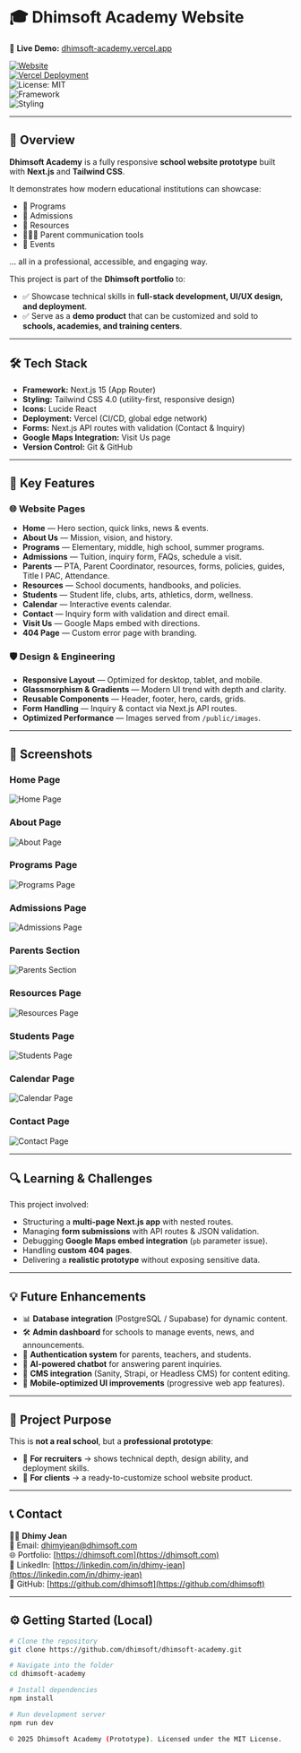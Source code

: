 # 🎓 Dhimsoft Academy Website  

🚀 **Live Demo:** [dhimsoft-academy.vercel.app](https://dhimsoft-academy.vercel.app)  

[![Website](https://img.shields.io/website?url=https%3A%2F%2Fdhimsoft-academy.vercel.app&style=flat-square)](https://dhimsoft-academy.vercel.app)  
[![Vercel Deployment](https://img.shields.io/badge/Deployed-Vercel-brightgreen)](https://dhimsoft-academy.vercel.app)  
![License: MIT](https://img.shields.io/badge/License-MIT-blue.svg)  
![Framework](https://img.shields.io/badge/Framework-Next.js-black)  
![Styling](https://img.shields.io/badge/Styling-TailwindCSS-blue)  

---

## 🚀 Overview  

**Dhimsoft Academy** is a fully responsive **school website prototype** built with **Next.js** and **Tailwind CSS**.  

It demonstrates how modern educational institutions can showcase:  
- 📘 Programs  
- 📝 Admissions  
- 📂 Resources  
- 👨‍👩‍👧 Parent communication tools  
- 📅 Events  

… all in a professional, accessible, and engaging way.  

This project is part of the **Dhimsoft portfolio** to:  
- ✅ Showcase technical skills in **full-stack development, UI/UX design, and deployment**.  
- ✅ Serve as a **demo product** that can be customized and sold to **schools, academies, and training centers**.  

---

## 🛠️ Tech Stack  

- **Framework:** Next.js 15 (App Router)  
- **Styling:** Tailwind CSS 4.0 (utility-first, responsive design)  
- **Icons:** Lucide React  
- **Deployment:** Vercel (CI/CD, global edge network)  
- **Forms:** Next.js API routes with validation (Contact & Inquiry)  
- **Google Maps Integration:** Visit Us page  
- **Version Control:** Git & GitHub  

---

## 🎨 Key Features  

### 🌐 Website Pages  
- **Home** — Hero section, quick links, news & events.  
- **About Us** — Mission, vision, and history.  
- **Programs** — Elementary, middle, high school, summer programs.  
- **Admissions** — Tuition, inquiry form, FAQs, schedule a visit.  
- **Parents** — PTA, Parent Coordinator, resources, forms, policies, guides, Title I PAC, Attendance.  
- **Resources** — School documents, handbooks, and policies.  
- **Students** — Student life, clubs, arts, athletics, dorm, wellness.  
- **Calendar** — Interactive events calendar.  
- **Contact** — Inquiry form with validation and direct email.  
- **Visit Us** — Google Maps embed with directions.  
- **404 Page** — Custom error page with branding.  

### 🛡️ Design & Engineering  
- **Responsive Layout** — Optimized for desktop, tablet, and mobile.  
- **Glassmorphism & Gradients** — Modern UI trend with depth and clarity.  
- **Reusable Components** — Header, footer, hero, cards, grids.  
- **Form Handling** — Inquiry & contact via Next.js API routes.  
- **Optimized Performance** — Images served from `/public/images`.  

---

## 📸 Screenshots  

### Home Page  
![Home Page](public/images/homepage.png)  

### About Page  
![About Page](public/images/about.png)  

### Programs Page  
![Programs Page](public/images/program.png)  

### Admissions Page  
![Admissions Page](public/images/admissions.png)  

### Parents Section  
![Parents Section](public/images/parents.png)  

### Resources Page  
![Resources Page](public/images/resourses.png)  

### Students Page  
![Students Page](public/images/students.png)  

### Calendar Page  
![Calendar Page](public/images/calendar.png)  

### Contact Page  
![Contact Page](public/images/contact.png)  

---

## 🔍 Learning & Challenges  

This project involved:  
- Structuring a **multi-page Next.js app** with nested routes.  
- Managing **form submissions** with API routes & JSON validation.  
- Debugging **Google Maps embed integration** (`pb` parameter issue).  
- Handling **custom 404 pages**.  
- Delivering a **realistic prototype** without exposing sensitive data.  

---

## 💡 Future Enhancements  

- 📊 **Database integration** (PostgreSQL / Supabase) for dynamic content.  
- 🛠️ **Admin dashboard** for schools to manage events, news, and announcements.  
- 🔑 **Authentication system** for parents, teachers, and students.  
- 🤖 **AI-powered chatbot** for answering parent inquiries.  
- 📝 **CMS integration** (Sanity, Strapi, or Headless CMS) for content editing.  
- 📱 **Mobile-optimized UI improvements** (progressive web app features).  

---

## 📂 Project Purpose  

This is **not a real school**, but a **professional prototype**:  
- 🎯 **For recruiters** → shows technical depth, design ability, and deployment skills.  
- 🎯 **For clients** → a ready-to-customize school website product.  

---

## 📞 Contact  

👨‍💻 **Dhimy Jean**  
📧 Email: [dhimyjean@dhimsoft.com](mailto:dhimyjean@dhimsoft.com)  
🌐 Portfolio: [https://dhimsoft.com](https://dhimsoft.com)  
💼 LinkedIn: [https://linkedin.com/in/dhimy-jean](https://linkedin.com/in/dhimy-jean)  
🐙 GitHub: [https://github.com/dhimsoft](https://github.com/dhimsoft)  

---

## ⚙️ Getting Started (Local)  

```bash
# Clone the repository
git clone https://github.com/dhimsoft/dhimsoft-academy.git

# Navigate into the folder
cd dhimsoft-academy

# Install dependencies
npm install

# Run development server
npm run dev

© 2025 Dhimsoft Academy (Prototype). Licensed under the MIT License.
